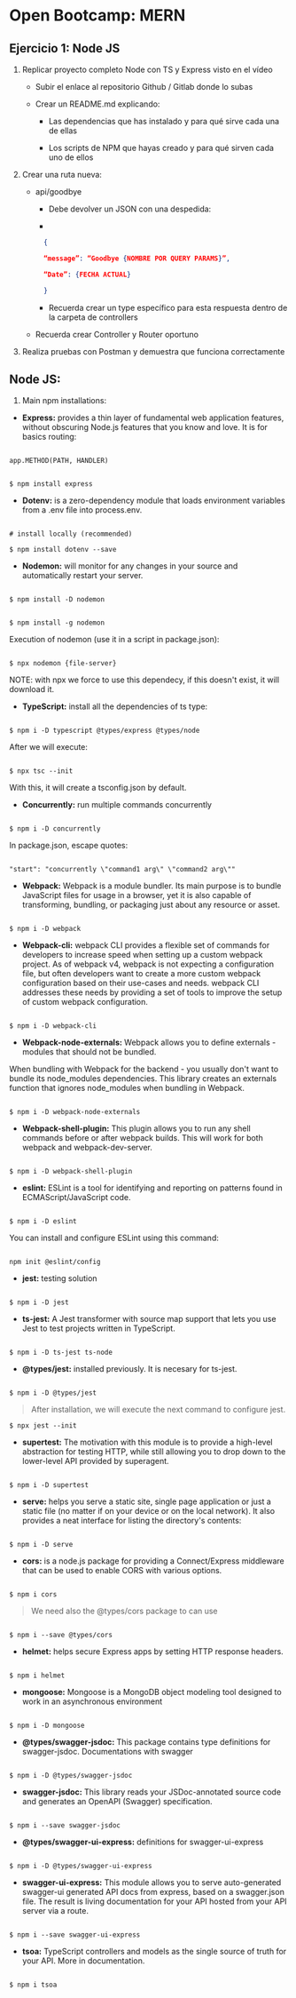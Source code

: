 # Open Bootcamp: MERN

## Ejercicio 1: Node JS

1. Replicar proyecto completo Node con TS y Express visto en el vídeo

   - Subir el enlace al repositorio Github / Gitlab donde lo subas

   - Crear un README.md explicando:

     - Las dependencias que has instalado y para qué sirve cada una de ellas

     - Los scripts de NPM que hayas creado y para qué sirven cada uno de ellos

2. Crear una ruta nueva:

   - api/goodbye

     - Debe devolver un JSON con una despedida:

     -

     ```json
       {

       “message”: “Goodbye {NOMBRE POR QUERY PARAMS}”,

       “Date”: {FECHA ACTUAL}

       }
     ```

     - Recuerda crear un type específico para esta respuesta dentro de la carpeta de controllers

   - Recuerda crear Controller y Router oportuno

3. Realiza pruebas con Postman y demuestra que funciona correctamente

## Node JS:

1. Main npm installations:

- **Express:** provides a thin layer of fundamental web application features, without obscuring Node.js features that you know and love. It is for basics routing:

```

app.METHOD(PATH, HANDLER)

```

```

$ npm install express

```

- **Dotenv:** is a zero-dependency module that loads environment variables from a .env file into process.env.

```

# install locally (recommended)

$ npm install dotenv --save

```

- **Nodemon:** will monitor for any changes in your source and automatically restart your server.

```

$ npm install -D nodemon

```

```

$ npm install -g nodemon

```

Execution of nodemon (use it in a script in package.json):

```

$ npx nodemon {file-server}

```

NOTE: with npx we force to use this dependecy, if this doesn't exist, it will download it.

- **TypeScript:** install all the dependencies of ts type:

```

$ npm i -D typescript @types/express @types/node

```

After we will execute:

```

$ npx tsc --init

```

With this, it will create a tsconfig.json by default.

- **Concurrently:** run multiple commands concurrently

```

$ npm i -D concurrently

```

In package.json, escape quotes:

```

"start": "concurrently \"command1 arg\" \"command2 arg\""

```

- **Webpack:** Webpack is a module bundler. Its main purpose is to bundle JavaScript files for usage in a browser, yet it is also capable of transforming, bundling, or packaging just about any resource or asset.

```

$ npm i -D webpack

```

- **Webpack-cli:** webpack CLI provides a flexible set of commands for developers to increase speed when setting up a custom webpack project. As of webpack v4, webpack is not expecting a configuration file, but often developers want to create a more custom webpack configuration based on their use-cases and needs. webpack CLI addresses these needs by providing a set of tools to improve the setup of custom webpack configuration.

```

$ npm i -D webpack-cli

```

- **Webpack-node-externals:** Webpack allows you to define externals - modules that should not be bundled.

When bundling with Webpack for the backend - you usually don't want to bundle its node_modules dependencies. This library creates an externals function that ignores node_modules when bundling in Webpack.

```

$ npm i -D webpack-node-externals

```

- **Webpack-shell-plugin:** This plugin allows you to run any shell commands before or after webpack builds. This will work for both webpack and webpack-dev-server.

```

$ npm i -D webpack-shell-plugin

```

- **eslint:** ESLint is a tool for identifying and reporting on patterns found in ECMAScript/JavaScript code.

```

$ npm i -D eslint

```

You can install and configure ESLint using this command:

```

npm init @eslint/config

```

- **jest:** testing solution

```

$ npm i -D jest

```

- **ts-jest:** A Jest transformer with source map support that lets you use Jest to test projects written in TypeScript.

```

$ npm i -D ts-jest ts-node

```

- **@types/jest:** installed previously. It is necesary for ts-jest.

```

$ npm i -D @types/jest

```

> After installation, we will execute the next command to configure jest.

```
$ npx jest --init
```

- **supertest:** The motivation with this module is to provide a high-level abstraction for testing HTTP, while still allowing you to drop down to the lower-level API provided by superagent.

```

$ npm i -D supertest

```

- **serve:** helps you serve a static site, single page application or just a static file (no matter if on your device or on the local network). It also provides a neat interface for listing the directory's contents:

```

$ npm i -D serve

```

- **cors:** is a node.js package for providing a Connect/Express middleware that can be used to enable CORS with various options.

```

$ npm i cors

```

> We need also the @types/cors package to can use

```

$ npm i --save @types/cors

```

- **helmet:** helps secure Express apps by setting HTTP response headers.

```

$ npm i helmet

```

- **mongoose:** Mongoose is a MongoDB object modeling tool designed to work in an asynchronous environment

```

$ npm i -D mongoose

```

- **@types/swagger-jsdoc:** This package contains type definitions for swagger-jsdoc. Documentations with swagger

```

$ npm i -D @types/swagger-jsdoc

```

- **swagger-jsdoc:** This library reads your JSDoc-annotated source code and generates an OpenAPI (Swagger) specification.

```

$ npm i --save swagger-jsdoc

```

- **@types/swagger-ui-express:** definitions for swagger-ui-express

```

$ npm i -D @types/swagger-ui-express

```

- **swagger-ui-express:** This module allows you to serve auto-generated swagger-ui generated API docs from express, based on a swagger.json file. The result is living documentation for your API hosted from your API server via a route.

```

$ npm i --save swagger-ui-express

```

- **tsoa:** TypeScript controllers and models as the single source of truth for your API. More in documentation.

```

$ npm i tsoa

```

<!-- - **:**

```

$ npm i -D

```-->
